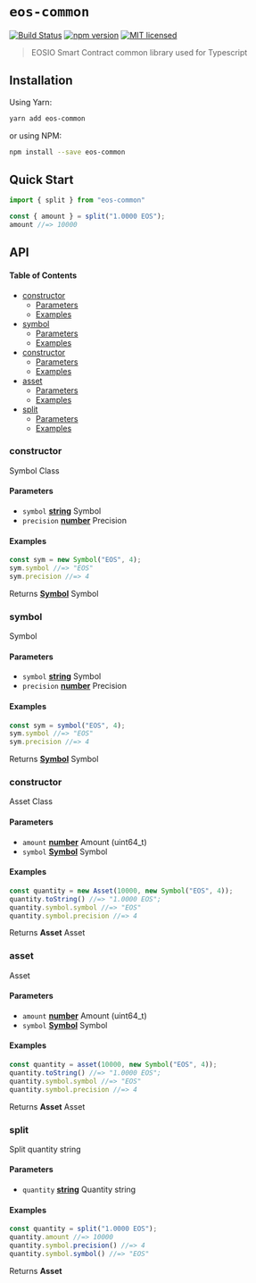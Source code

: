# `eos-common`

[![Build Status](https://travis-ci.org/EOS-Nation/eos-common.svg?branch=master)](https://travis-ci.org/EOS-Nation/eos-common)
[![npm version](https://badge.fury.io/js/eos-common.svg)](https://badge.fury.io/js/eos-common)
[![MIT licensed](https://img.shields.io/badge/license-MIT-blue.svg)](https://raw.githubusercontent.com/EOS-Nation/eos-common/master/LICENSE)

> EOSIO Smart Contract common library used for Typescript

## Installation

Using Yarn:

```bash
yarn add eos-common
```

or using NPM:

```bash
npm install --save eos-common
```

## Quick Start

```ts
import { split } from "eos-common"

const { amount } = split("1.0000 EOS");
amount //=> 10000
```

## API

<!-- Generated by documentation.js. Update this documentation by updating the source code. -->

#### Table of Contents

-   [constructor](#constructor)
    -   [Parameters](#parameters)
    -   [Examples](#examples)
-   [symbol](#symbol)
    -   [Parameters](#parameters-1)
    -   [Examples](#examples-1)
-   [constructor](#constructor-1)
    -   [Parameters](#parameters-2)
    -   [Examples](#examples-2)
-   [asset](#asset)
    -   [Parameters](#parameters-3)
    -   [Examples](#examples-3)
-   [split](#split)
    -   [Parameters](#parameters-4)
    -   [Examples](#examples-4)

### constructor

Symbol Class

#### Parameters

-   `symbol` **[string](https://developer.mozilla.org/docs/Web/JavaScript/Reference/Global_Objects/String)** Symbol
-   `precision` **[number](https://developer.mozilla.org/docs/Web/JavaScript/Reference/Global_Objects/Number)** Precision

#### Examples

```javascript
const sym = new Symbol("EOS", 4);
sym.symbol //=> "EOS"
sym.precision //=> 4
```

Returns **[Symbol](https://developer.mozilla.org/docs/Web/JavaScript/Reference/Global_Objects/Symbol)** Symbol

### symbol

Symbol

#### Parameters

-   `symbol` **[string](https://developer.mozilla.org/docs/Web/JavaScript/Reference/Global_Objects/String)** Symbol
-   `precision` **[number](https://developer.mozilla.org/docs/Web/JavaScript/Reference/Global_Objects/Number)** Precision

#### Examples

```javascript
const sym = symbol("EOS", 4);
sym.symbol //=> "EOS"
sym.precision //=> 4
```

Returns **[Symbol](https://developer.mozilla.org/docs/Web/JavaScript/Reference/Global_Objects/Symbol)** Symbol

### constructor

Asset Class

#### Parameters

-   `amount` **[number](https://developer.mozilla.org/docs/Web/JavaScript/Reference/Global_Objects/Number)** Amount (uint64_t)
-   `symbol` **[Symbol](https://developer.mozilla.org/docs/Web/JavaScript/Reference/Global_Objects/Symbol)** Symbol

#### Examples

```javascript
const quantity = new Asset(10000, new Symbol("EOS", 4));
quantity.toString() //=> "1.0000 EOS";
quantity.symbol.symbol //=> "EOS"
quantity.symbol.precision //=> 4
```

Returns **Asset** Asset

### asset

Asset

#### Parameters

-   `amount` **[number](https://developer.mozilla.org/docs/Web/JavaScript/Reference/Global_Objects/Number)** Amount (uint64_t)
-   `symbol` **[Symbol](https://developer.mozilla.org/docs/Web/JavaScript/Reference/Global_Objects/Symbol)** Symbol

#### Examples

```javascript
const quantity = asset(10000, new Symbol("EOS", 4));
quantity.toString() //=> "1.0000 EOS";
quantity.symbol.symbol //=> "EOS"
quantity.symbol.precision //=> 4
```

Returns **Asset** Asset

### split

Split quantity string

#### Parameters

-   `quantity` **[string](https://developer.mozilla.org/docs/Web/JavaScript/Reference/Global_Objects/String)** Quantity string

#### Examples

```javascript
const quantity = split("1.0000 EOS");
quantity.amount //=> 10000
quantity.symbol.precision() //=> 4
quantity.symbol.symbol() //=> "EOS"
```

Returns **Asset** 
